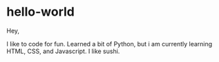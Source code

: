 # hello-world

Hey,

I like to code for fun. Learned a bit of Python, but i am currently learning HTML, CSS, and Javascript.
I like sushi.
